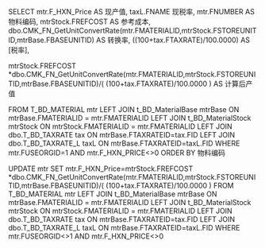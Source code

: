
SELECT 
mtr.F_HXN_Price AS 现产值,
taxL.FNAME 现税率,
mtr.FNUMBER AS 物料编码,
mtrStock.FREFCOST AS 参考成本,
dbo.CMK_FN_GetUnitConvertRate(mtr.FMATERIALID,mtrStock.FSTOREUNITID,mtrBase.FBASEUNITID) AS 转换率,
((100+tax.FTAXRATE)/100.0000) AS [税率],

mtrStock.FREFCOST *dbo.CMK_FN_GetUnitConvertRate(mtr.FMATERIALID,mtrStock.FSTOREUNITID,mtrBase.FBASEUNITID)/( (100+tax.FTAXRATE)/100.0000 ) AS  计算后产值

FROM T_BD_MATERIAL mtr 
LEFT JOIN t_BD_MaterialBase mtrBase ON mtrBase.FMATERIALID = mtr.FMATERIALID
LEFT JOIN t_BD_MaterialStock mtrStock ON mtrStock.FMATERIALID = mtr.FMATERIALID
LEFT JOIN dbo.T_BD_TAXRATE tax ON mtrBase.FTAXRATEID=tax.FID
LEFT JOIN dbo.T_BD_TAXRATE_L taxL ON mtrBase.FTAXRATEID=taxL.FID
WHERE mtr.FUSEORGID=1 AND mtr.F_HXN_PRICE<>0
ORDER BY 物料编码  





UPDATE mtr SET 
mtr.F_HXN_Price=mtrStock.FREFCOST *dbo.CMK_FN_GetUnitConvertRate(mtr.FMATERIALID,mtrStock.FSTOREUNITID,mtrBase.FBASEUNITID)/( (100+tax.FTAXRATE)/100.0000 )
FROM T_BD_MATERIAL mtr 
LEFT JOIN t_BD_MaterialBase mtrBase ON mtrBase.FMATERIALID = mtr.FMATERIALID
LEFT JOIN t_BD_MaterialStock mtrStock ON mtrStock.FMATERIALID = mtr.FMATERIALID
LEFT JOIN dbo.T_BD_TAXRATE tax ON mtrBase.FTAXRATEID=tax.FID
LEFT JOIN dbo.T_BD_TAXRATE_L taxL ON mtrBase.FTAXRATEID=taxL.FID
WHERE mtr.FUSEORGID<>1 AND mtr.F_HXN_PRICE<>0
 
  
